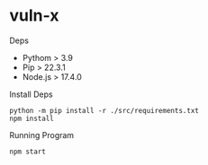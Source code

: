 # vuln-x

Deps

- Pythom > 3.9
- Pip > 22.3.1
- Node.js > 17.4.0

Install Deps

```
python -m pip install -r ./src/requirements.txt
npm install
```

Running Program
```
npm start
```

